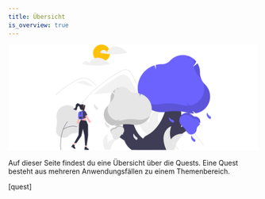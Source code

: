 ```yaml
---
title: Übersicht
is_overview: true
---
```


<img src="images/quest.svg" alt="Quest">

<p>
    Auf dieser Seite findest du eine Übersicht über die Quests. Eine Quest besteht aus mehreren Anwendungsfällen zu einem Themenbereich.
</p>

[quest]

